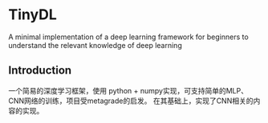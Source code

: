 # TinyDL
A minimal implementation of a deep learning framework for beginners to understand the relevant knowledge of deep learning


## Introduction

一个简易的深度学习框架，使用 python + numpy实现，可支持简单的MLP、CNN网络的训练，项目受metagrade的启发。
在其基础上，实现了CNN相关的内容的实现。